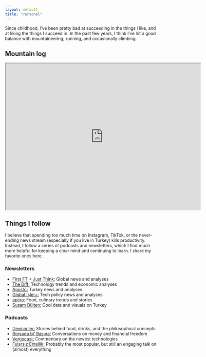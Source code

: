 ```yaml
---
layout: default
title: "Personal"
---
```


Since childhood, I’ve been pretty bad at succeeding in the things I like, and at liking the things I succeed in. In the past few years, I think I’ve hit a good balance with mountaineering, running, and occasionally climbing.

## Mountain log
<iframe src="https://www.google.com/maps/d/u/0/embed?mid=1eEmhNe40IXWr-TZTOD_qj4IqONDrKVU&ehbc=2E312F&noprof=1" width="640" height="480"></iframe>

## Things I follow

I believe that spending too much time on Instagram, TikTok, or the never-ending news stream (especially if you live in Turkey) kills productivity. Instead, I follow a series of podcasts and newsletters, which I find much more helpful for keeping a clear mind and continuing to learn. I share my favorite ones here.

### Newsletters
- [First FT](https://www.ft.com/firstft) + [Just Think:](https://justthink.substack.com) Global news and analyses
- [The Diff:](https://www.thediff.co) Technology trends and economic analyses
- [Aposto:](https://aposto.com) Turkey news and analyses
- [Global İşler+:](https://www.globalisler.com) Tech policy news and analyses
- [apéro:](https://aposto.com/n/apero?tab=story) Food, culinary trends and stories
- [Susam Bülten:](https://susambulten.com) Cool data and visuals on Turkey

### Podcasts
- [Devinimler:](https://open.spotify.com/show/5QKol1NlWk4vilinV1IqSP) Stories behind food, drinks, and the philosophical concepts
- [Borsada bi' Başına:](https://borsadabibasina.com) Conversations on money and financial freedom
- [Vergecast:](https://www.theverge.com/the-vergecast) Commentary on the newest technologies
- [Fularsız Entellik:](https://fularsizentellik.com) Probably the most popular, but still an engaging talk on (almost) everything

